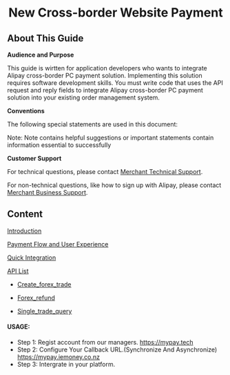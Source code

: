 <h1 align="center">New Cross-border Website Payment</h1>

## About This Guide

**Audience and Purpose**

This guide is wirtten for application developers who wants to integrate Alipay cross-border PC payment solution. Implementing this solution requires software development skills. You must write code that uses the API request and reply fields to integrate Alipay cross-border PC payment solution into your existing order management system.

**Conventions**

The following special statements are used in this document:

 Note:
Note contains helpful suggestions or important statements contain information essential to successfully

**Customer Support**

For technical questions, please contact <a href="mailto:horton.lin3@gmail.com">Merchant Technical Support</a>. 

For non-technical questions, like how to sign up with Alipay, please contact <a href="mailto:horton.lin3@gmail.com">Merchant Business Support</a>.

## Content

<a href="introduction.md"> Introduction </a>

<a href="flow_experience.md"> Payment Flow and User Experience </a>

<a href="integration.md"> Quick Integration </a>

<a href="api_list.md"> API List </a>

* <a href="create_forex_trade.md"> Create_forex_trade </a>

* <a href="forex_refund.md"> Forex_refund </a>

* <a href="single_trade_query.md"> Single_trade_query </a>

#### USAGE:

* Step 1: Regist account from our managers. <a href="https://mypay.tech">https://mypay.tech</a>
* Step 2: Configure Your Callback URL.(Synchronize And Asynchronize) <a href="https://mypay.tech">https://mypay.iemoney.co.nz</a>
* Step 3: Intergrate in your platform.
